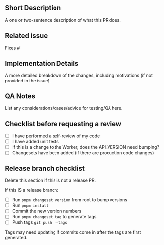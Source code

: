 ## Short Description

A one or two-sentence description of what this PR does.

## Related issue

Fixes #

## Implementation Details

A more detailed breakdown of the changes, including motivations (if not provided in the issue).

## QA Notes

List any considerations/cases/advice for testing/QA here.

## Checklist before requesting a review

- [ ] I have performed a self-review of my code
- [ ] I have added unit tests
- [ ] If this is a change to the Worker, does the API_VERSION need bumping?
- [ ] Changesets have been added (if there are production code changes)

## Release branch checklist

Delete this section if this is not a release PR.

If this IS a release branch:

- [ ] Run `pnpm changeset version` from root to bump versions
- [ ] Run `pnpm install`
- [ ] Commit the new version numbers
- [ ] Run `pnpm changeset tag` to generate tags
- [ ] Push tags `git push --tags`

Tags may need updating if commits come in after the tags are first generated.
